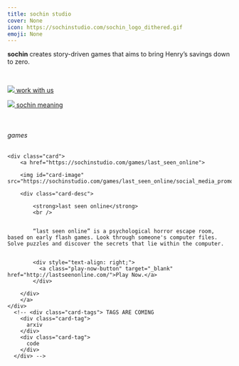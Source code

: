 ```yaml
---
title: sochin studio
cover: None
icon: https://sochinstudio.com/sochin_logo_dithered.gif
emoji: None
---
```


**sochin** creates story-driven games that aims to bring Henry’s savings down to zero.

<br/>

[<span class="miniicon"> <img src="https://sochinstudio.com/work_with_us/briefcase_gray.svg"></span> <span class="page-title-link">work with us](https://sochinstudio.com/work_with_us)

</span>[<span class="miniicon"> <img src="https://sochinstudio.com/sochin_meaning/question-mark_gray.svg"></span> <span class="page-title-link">sochin meaning](https://sochinstudio.com/sochin_meaning)

</span><br/>

<h6 class="inline-title">games</h6>
<div class="page-content">
  
  
  <div class="gallery">
    
    
    <div class="card">
        <a href="https://sochinstudio.com/games/last_seen_online">
        
        <img id="card-image" src="https://sochinstudio.com/games/last_seen_online/social_media_promo.png">
        
        <div class="card-desc">
            
            <strong>last seen online</strong>
            <br />
            
            
            “last seen online” is a psychological horror escape room, based on early flash games. Look through someone's computer files. Solve puzzles and discover the secrets that lie within the computer.
            
            
            <div style="text-align: right;">
              <a class="play-now-button" target="_blank" href="http://lastseenonline.com/">Play Now.</a>
            </div>
            
        </div>
        </a>
    </div>
      <!-- <div class="card-tags"> TAGS ARE COMING
        <div class="card-tag"> 
          arxiv
        </div>
        <div class="card-tag"> 
          code
        </div> 
      </div> --> 
    
</div>
  
  
</div><br/>

<br/>
